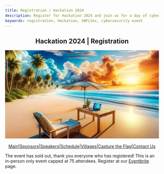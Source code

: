 ```yaml
---
title: Registration | Hackation 2024
description: Register for Hackation 2024 and join us for a day of cybersecurity presentations, exhibits, and hands-on activities.
keywords: registration, Hackation, SWFLSec, cybersecurity event
---
```


<h2 style="text-align: center;">Hackation 2024 | Registration</h2>

![Hackation Banner](images/hackation-banner.jpg)

<div style="display: flex; justify-content: center; flex-wrap: wrap;">
  <a href="index">Main</a> |
  <a href="sponsors">Sponsors</a> |
  <a href="speakers">Speakers</a> |
  <a href="schedule">Schedule</a> |
  <a href="villages">Villages</a> |
  <a href="ctf">Capture the Flag</a> |
  <a href="https://forms.gle/BJsMjZXm45aiE7qm8">Contact Us</a>
</div>

The event has sold out, thank you everyone who has registered! This is an in-person only event capped at 75 attendees. Register at our [Eventbrite](https://www.eventbrite.com/e/hackation-2024-come-for-the-hacks-stay-for-the-beaches-tickets-909055097267?aff=oddtdtcreator) page.
